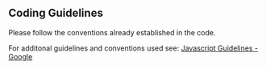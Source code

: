 ## Coding Guidelines

Please follow the conventions already established in the code.  

For additonal guidelines and conventions used see:
[Javascript Guidelines - Google](http://google-styleguide.googlecode.com/svn/trunk/javascriptguide.xml)
